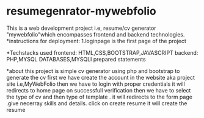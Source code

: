 # resumegenrator-mywebfolio
This is a web development project  i.e, resume/cv generator "mywebfolio"which encompasses frontend and backend technologies.
*instructions for deployment:
1.loginpage is the first page of the project


*Techstacks used
frontend:
        HTML,CSS,BOOTSTRAP,JAVASCRIPT
backend:
        PHP,MYSQL DATABASES,MYSQLI prepared statements

*about
  this project is simple cv generator using php and bootstrap
  to generate the cv first we have create the account in the website aka project site i.e,MyWebFolio
  then we have to login with proper credentials
  it will redirects to home page on successfull verification
  then we have to select the type of cv and then type of template .
  it will redirects to the form page .give necerray skills and details.
  click on create resume it will create the resume
